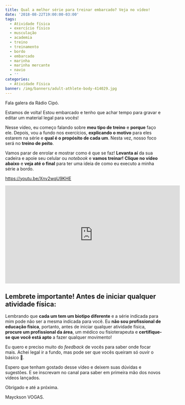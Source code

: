```yaml
---
title: Qual a melhor série para treinar embarcado? Veja no vídeo!
date: '2018-08-22T19:00:00-03:00'
tags:
  - Atividade física
  - exercício físico
  - musculação
  - academia
  - treino
  - treinamento
  - bordo
  - embarcado
  - marinha
  - marinha mercante
  - navio
  - ''
categories:
  - Atividade Física
banner: /img/banners/adult-athlete-body-414029.jpg
---
```

Fala galera da Rádio Cipó.

Estamos de volta! Estou embarcado e tenho que achar tempo para gravar e editar um material legal para vocês!

Nesse vídeo, eu começo falando sobre **meu tipo de treino** e **porque** faço ele. Depois, vou a fundo nos exercícios, **explicando o motivo** para eles estarem na série e **qual é o propósito de cada um**. Nesta vez, nosso foco será no **treino de peito**.

Vamos parar de enrolar e mostrar como é que se faz! **Levanta aí** da sua cadeira e apoie seu celular ou _notebook_ e **vamos treinar!** **Clique no vídeo abaixo** e **veja até o final** para ter uma ideia de como eu executo a minha série a bordo.

<https://youtu.be/Xnv2wqU9KHE>

<iframe width="560" height="315" src="https://www.youtube.com/embed/Xnv2wqU9KHE" frameborder="0" allow="autoplay; encrypted-media" allowfullscreen></iframe>

## Lembrete importante! Antes de iniciar qualquer atividade física:

Lembrando que **cada um tem um biotipo diferente** e a série indicada para mim pode não ser a mesma indicada para você. Eu **não sou profissional de educação física**, portanto, antes de iniciar qualquer atividade física, **procure um profissional da área**, um médico ou fisioterapeuta e **certifique-se que você está apto** a fazer qualquer movimento!

Eu quero e preciso muito do _feedback_ de vocês para saber onde focar mais. Achei legal ir a fundo, mas pode ser que vocês queiram só ouvir o básico 🤗.

Espero que tenham gostado desse vídeo e deixem suas dúvidas e sugestões. E se inscrevam no canal para saber em primeira mão dos novos vídeos lançados.

Obrigado e até a próxima.

Mayckson VOGAS.
